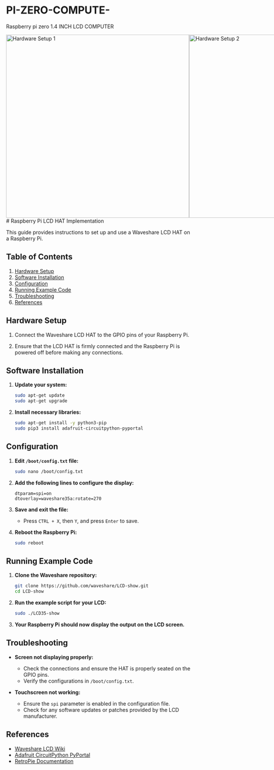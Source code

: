 # PI-ZERO-COMPUTE-
Raspberry pi zero 1.4 INCH LCD COMPUTER 
<div style="display: flex; justify-content: space-around;">
    <img src="images/1.jpg" alt="Hardware Setup 1" style="width: 500px; height: 500px;"/>
    <img src="images/2.jpg" alt="Hardware Setup 2" style="width: 500px; height: 500px;"/>
    <img src="images/3.jpg" alt="Hardware Setup 3" style="width: 500px; height: 500px;"/>
</div>
# Raspberry Pi LCD HAT Implementation

This guide provides instructions to set up and use a Waveshare LCD HAT on a Raspberry Pi.

## Table of Contents

1. [Hardware Setup](#hardware-setup)
2. [Software Installation](#software-installation)
3. [Configuration](#configuration)
4. [Running Example Code](#running-example-code)
5. [Troubleshooting](#troubleshooting)
6. [References](#references)

## Hardware Setup

1. Connect the Waveshare LCD HAT to the GPIO pins of your Raspberry Pi.

2. Ensure that the LCD HAT is firmly connected and the Raspberry Pi is powered off before making any connections.

## Software Installation

1. **Update your system:**
    ```bash
    sudo apt-get update
    sudo apt-get upgrade
    ```

2. **Install necessary libraries:**
    ```bash
    sudo apt-get install -y python3-pip
    sudo pip3 install adafruit-circuitpython-pyportal
    ```

## Configuration

1. **Edit `/boot/config.txt` file:**
    ```bash
    sudo nano /boot/config.txt
    ```
   
2. **Add the following lines to configure the display:**
    ```text
    dtparam=spi=on
    dtoverlay=waveshare35a:rotate=270
    ```

3. **Save and exit the file:**
    - Press `CTRL + X`, then `Y`, and press `Enter` to save.

4. **Reboot the Raspberry Pi:**
    ```bash
    sudo reboot
    ```

## Running Example Code

1. **Clone the Waveshare repository:**
    ```bash
    git clone https://github.com/waveshare/LCD-show.git
    cd LCD-show
    ```

2. **Run the example script for your LCD:**
    ```bash
    sudo ./LCD35-show
    ```

3. **Your Raspberry Pi should now display the output on the LCD screen.**

## Troubleshooting

- **Screen not displaying properly:**
    - Check the connections and ensure the HAT is properly seated on the GPIO pins.
    - Verify the configurations in `/boot/config.txt`.

- **Touchscreen not working:**
    - Ensure the `spi` parameter is enabled in the configuration file.
    - Check for any software updates or patches provided by the LCD manufacturer.

## References

- [Waveshare LCD Wiki](https://www.waveshare.com/wiki/Main_Page)
- [Adafruit CircuitPython PyPortal](https://github.com/adafruit/Adafruit_CircuitPython_PyPortal)
- [RetroPie Documentation](https://retropie.org.uk/docs/)

